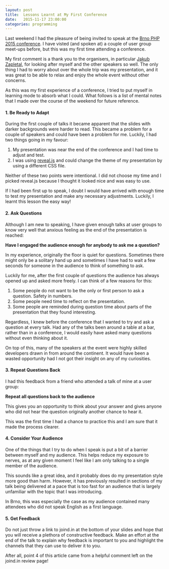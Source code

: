 ```yaml
---
layout: post
title:  Lessons Learnt at My First Conference
date:   2015-11-17 23:00:00
categories: programming
---
```


Last weekend I had the pleasure of being invited to speak at the [Brno PHP 2015 conference](https://www.brnophp.cz/conference-2015). I have visted (and spoken at) a couple of user group meet-ups before, but this was my first time attending a conference.

My first comment is a thank you to the organisers, in particular [Jakub Zapletal](https://twitter.com/zapletaljakub), for looking after myself and the other speakers so well. The only thing I had to worry about over the whole trip was my presentation, and it was great to be able to relax and enjoy the whole event without other concerns.

As this was my first experience of a conference, I tried to put myself in learning mode to absorb what I could. What follows is a list of mental notes that I made over the course of the weekend for future reference.

#### 1. Be Ready to Adapt

During the first couple of talks it became apparent that the slides with darker backgrounds were harder to read. This became a problem for a couple of speakers and could have been a problem for me. Luckily, I had two things going in my favour:

1. My presentation was near the end of the conference and I had time to adjust and test.
2. I was using [reveal.js](http://lab.hakim.se/reveal-js/#/) and could change the theme of my presentation by using a different CSS file.

Neither of these two points were intentional. I did not choose my time and I picked reveal.js because I thought it looked nice and was easy to use.

If I had been first up to speak, I doubt I would have arrived with enough time to test my presentation and make any necessary adjustments. Luckily, I learnt this lesson the easy way!

#### 2. Ask Questions

Although I am new to speaking, I have given enough talks at user groups to know very well that anxious feeling as the end of the presentation is reached:

__Have I engaged the audience enough for anybody to ask me a question?__

In my experience, originally the floor is quiet for questions. Sometimes there might only be a solitary hand up and sometimes I have had to wait a few seconds for someone in the audience to think of something to ask.

Luckily for me, after the first couple of questions the audience has always opened up and asked more freely. I can think of a few reasons for this:

1. Some people do not want to be the only or first person to ask a question. Safety in numbers.
2. Some people need time to reflect on the presentation.
3. Some people are reminded during question time about parts of the presentation that they found interesting.

Regardless, I knew before the conference that I wanted to try and ask a question at every talk. Had any of the talks been around a table at a bar, rather than in a conference, I would easily have asked many questions without even thinking about it.

On top of this, many of the speakers at the event were highly skilled developers drawn in from around the continent. It would have been a wasted opportunity had I not got their insight on any of my curiosities.

#### 3. Repeat Questions Back

I had this feedback from a friend who attended a talk of mine at a user group:

__Repeat all questions back to the audience__

This gives you an opportunity to think about your answer and gives anyone who did not hear the question originally another chance to hear it.

This was the first time I had a chance to practice this and I am sure that it made the process clearer.

#### 4. Consider Your Audience

One of the things that I try to do when I speak is put a bit of a barrier between myself and my audience. This helps reduce my exposure to nerves, as at any given moment I feel like I am only talking to a single member of the audience.

This sounds like a great idea, and it probably does do my presentation style more good than harm. However, it has previously resulted in sections of my talk being delivered at a pace that is too fast for an audience that is largely unfamiliar with the topic that I was introducing.

In Brno, this was especially the case as my audience contained many attendees who did not speak English as a first language.

#### 5. Get Feedback

Do not just throw a link to joind.in at the bottom of your slides and hope that you will receive a plethora of constructive feedback. Make an effort at the end of the talk to explain why feedback is important to you and highlight the channels that they can use to deliver it to you.

After all, point 4 of this article came from a helpful comment left on the joind.in review page!
